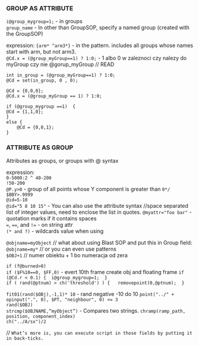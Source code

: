 ### GROUP AS ATTRIBUTE

`i@group_mygroup=1;` - in groups   
`group_name` - In other than GroupSOP, specify a named group (created with the GroupSOP)  

expression:
`{arm* ^arm3*}`  - in the pattern. includes all groups whose names start with arm, but not arm3.   
`@Cd.x = (@group_myGroup==1) ? 1:0;` - 1 albo 0 w zaleznoci czy nalezy do myGroup czy nie @gorup_myGroup // READ   

```
int in_group = (@group_myGroup==1) ? 1:0;
@Cd = set(in_group, 0 , 0);
```
```
@Cd = {0,0,0};
@Cd.x = (@group_myGroup == 1) ? 1:0;
```
```
if (@group_mygroup ==1)  {
@Cd = {1,1,0};
}
else {
    @Cd = {0,0,1};
}
```
### ATTRIBUTE AS GROUP
Attributes as groups, or groups with @ syntax

expression:  
`0-5000:2 ^ 40-200`  
`!50-200`   
`@P.y>0` - group of all points whose Y component is greater than `0*/ $BBY>.9999`     
`@id=5-10`  
`@id="5 8 10 15"` - You can also use the attribute syntax //space separated list of integer values, need to enclose the list in quotes. 
`@myattr="foo bar"` - quotation marks if it contains spaces   
`=`, `==`, and `!=`  - on string attr  
`(* and ?)` -  wildcards value when using   



`@objname=myObject`  // what about using Blast SOP and put this in Group field:  
`@objname=my*` // or you can even use patterns  
`$OBJ+1` // numer obiektu + 1 bo numeracja od zera  

`if (f@burned>0)`  
`if ($F%10==0, $FF,0)` - evert 10th frame create obj and floating frame 
`if (@Cd.r < 0.1) {  i@group_mygroup=1;  }`  
`if ( rand(@ptnum) > ch('threshold') ) {   removepoint(0,@ptnum);  }`    

`fit01(rand($OBj),-1,1)* 10` - rand negative -10 do 10
`point("../" + opinput(".", 0), $PT, "neighbour", 0) <= 3`  
`rand($OBJ)`  
`strcmp($OBJNAME,“myObject”)` - Compares two strings.
`chramp(ramp_path, position, component_index)`  
`ch("../A/sx")/2`  

// `What’s more is, you can execute script in those fields by putting it in back-ticks.`
```
